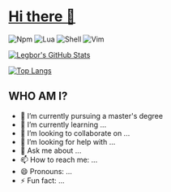 # [Hi there 👋](https://github.com/legbor)

![Npm](https://img.shields.io/badge/npm-build-brightgreen?style=flat&logo=npm&logoColor=orange&color=blue)
![Lua](https://img.shields.io/badge/lua-build-brightgreen?style=flat&logo=lua&logoColor=blue&color=red)
![Shell](https://img.shields.io/badge/shell-build-brightgreen?style=flat&logo=shell&logoColor=black&color=purple)
![Vim](https://img.shields.io/badge/vim-build-brightgreen?style=flat&logo=vim&logoColor=orange&labelColor=white&color=orange)

[![Legbor's GitHub Stats](https://github-readme-stats.vercel.app/api?username=legbor&count_private=true&show_icons=true&theme=shadow_blue)](https://github.com/legbor)

[![Top Langs](https://github-readme-stats.vercel.app/api/top-langs/?username=legbor&theme=shadow_blue)](https://github.com/legbor)

## WHO AM I?
- 🔭 I’m currently pursuing a master's degree
- 🌱 I’m currently learning ...
- 👯 I’m looking to collaborate on ...
- 🤔 I’m looking for help with ...
- 💬 Ask me about ...
- 📫 How to reach me: ...
- 😄 Pronouns: ...
- ⚡ Fun fact: ...

